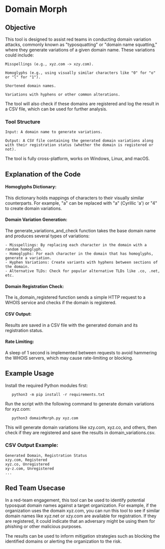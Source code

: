 # Domain Morph
## Objective
This tool is designed to assist red teams in conducting domain variation attacks, commonly known as "typosquatting" or "domain name squatting," where they generate variations of a given domain name. These variations could include:

    Misspellings (e.g., xyz.com -> xzy.com).

    Homoglyphs (e.g., using visually similar characters like "0" for "o" or "l" for "1").

    Shortened domain names.

    Variations with hyphens or other common alterations.

The tool will also check if these domains are registered and log the result in a CSV file, which can be used for further analysis.
### Tool Structure

    Input: A domain name to generate variations.

    Output: A CSV file containing the generated domain variations along with their registration status (whether the domain is registered or not).

The tool is fully cross-platform, works on Windows, Linux, and macOS.


## Explanation of the Code

#### Homoglyphs Dictionary:
This dictionary holds mappings of characters to their visually similar counterparts. For example, "a" can be replaced with "а" (Cyrillic 'a') or "4" to create domain variations.

#### Domain Variation Generation:
The generate_variations_and_check function takes the base domain name and produces several types of variations:

    - Misspellings: By replacing each character in the domain with a random homoglyph.
    - Homoglyphs: For each character in the domain that has homoglyphs, generate a variation.
    - Hyphen Variations: Create variants with hyphens between sections of the domain.
    - Alternative TLDs: Check for popular alternative TLDs like .co, .net, etc.

#### Domain Registration Check:
The is_domain_registered function sends a simple HTTP request to a WHOIS service and checks if the domain is registered.

#### CSV Output:
Results are saved in a CSV file with the generated domain and its registration status.

#### Rate Limiting:
A sleep of 1 second is implemented between requests to avoid hammering the WHOIS servers, which may cause rate-limiting or blocking.

## Example Usage

Install the required Python modules first:
```  
   python3 -m pip install -r requirements.txt
```

Run the script with the following command to generate domain variations for xyz.com:

```  
   python3 domainMorph.py xyz.com
```

This will generate domain variations like xzy.com, xyz.co, and others, then check if they are registered and save the results in domain_variations.csv.

### CSV Output Example:

    Generated Domain, Registration Status
    xzy.com, Registered
    xyz.co, Unregistered
    xy-z.com, Unregistered
    ...
## Red Team Usecase

In a red-team engagement, this tool can be used to identify potential typosquat domain names against a target organization. For example, if the organization uses the domain xyz.com, you can run this tool to see if similar domain names like xyz.net or xzy.com are available for registration. If they are registered, it could indicate that an adversary might be using them for phishing or other malicious purposes.

The results can be used to inform mitigation strategies such as blocking the identified domains or alerting the organization to the risk.
